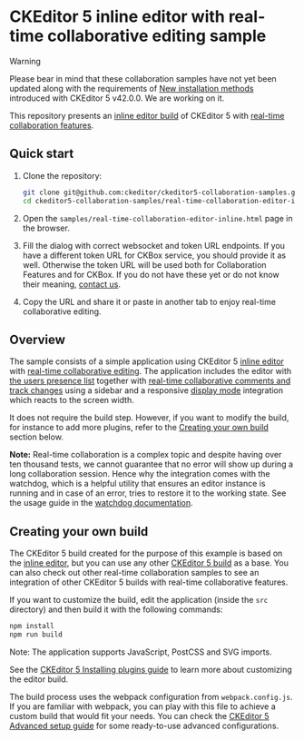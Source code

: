 # CKEditor 5 inline editor with real-time collaborative editing sample

> [!WARNING] 
> Please bear in mind that these collaboration samples have not yet been updated along with the requirements of [New installation methods](https://ckeditor.com/docs/ckeditor5/latest/updating/nim-migration/migration-to-new-installation-methods.html) introduced with CKEditor 5 v42.0.0. We are working on it.

This repository presents an [inline editor build](https://ckeditor.com/docs/ckeditor5/latest/builds/guides/overview.html#inline-editor) of CKEditor 5 with
[real-time collaboration features](https://ckeditor.com/docs/ckeditor5/latest/features/collaboration/real-time-collaboration/real-time-collaboration.html).

## Quick start

1. Clone the repository:

   ```bash
   git clone git@github.com:ckeditor/ckeditor5-collaboration-samples.git
   cd ckeditor5-collaboration-samples/real-time-collaboration-editor-inline
   ```

2. Open the `samples/real-time-collaboration-editor-inline.html` page in the browser.

3. Fill the dialog with correct websocket and token URL endpoints. If you have a different token URL for CKBox service, you should provide it as well. Otherwise the token URL will be used both for Collaboration Features and for CKBox. If you do not have these yet or do not know their meaning, [contact us](https://ckeditor.com/contact/). 

4. Copy the URL and share it or paste in another tab to enjoy real-time collaborative editing.

## Overview

The sample consists of a simple application using CKEditor 5 [inline editor](https://ckeditor.com/docs/ckeditor5/latest/builds/guides/overview.html#inline-editor) with [real-time collaborative editing](https://ckeditor.com/docs/ckeditor5/latest/features/collaboration/real-time-collaboration/real-time-collaboration.html). The application includes the editor with [the users presence list](https://ckeditor.com/docs/ckeditor5/latest/features/collaboration/real-time-collaboration/users-in-real-time-collaboration.html#users-presence-list) together with [real-time collaborative comments and track changes](https://ckeditor.com/docs/ckeditor5/latest/features/collaboration/real-time-collaboration/real-time-collaboration.html) using a sidebar and a responsive [display mode](https://ckeditor.com/docs/ckeditor5/latest/features/collaboration/comments/comments-display-mode.html) integration which reacts to the screen width.

It does not require the build step. However, if you want to modify the build, for instance to add more plugins, refer to the [Creating your own build](#creating-your-own-build) section below.

**Note:** Real-time collaboration is a complex topic and despite having over ten thousand tests, we cannot guarantee that no error will show up during a long collaboration session. Hence why the integration comes with the watchdog, which is a helpful utility that ensures an editor instance is running and in case of an error, tries to restore it to the working state. See the usage guide in the [watchdog documentation](https://ckeditor.com/docs/ckeditor5/latest/features/watchdog.html).

## Creating your own build

The CKEditor 5 build created for the purpose of this example is based on the [inline editor](https://ckeditor.com/docs/ckeditor5/latest/builds/guides/overview.html#inline-editor), but you can use any other [CKEditor 5 build](https://github.com/ckeditor/ckeditor5#editors) as a base. You can also check out other real-time collaboration samples to see an integration of other CKEditor 5 builds with real-time collaborative features.

If you want to customize the build, edit the application (inside the `src` directory) and then build it with the following commands:

```bash
npm install
npm run build
```

Note: The application supports JavaScript, PostCSS and SVG imports.

See the [CKEditor 5 Installing plugins guide](https://ckeditor.com/docs/ckeditor5/latest/builds/guides/integration/installing-plugins.html) to learn more about customizing the editor build.

The build process uses the webpack configuration from `webpack.config.js`. If you are familiar with webpack, you can play with this file to achieve a custom build that would fit your needs. You can check the [CKEditor 5 Advanced setup guide](https://ckeditor.com/docs/ckeditor5/latest/builds/guides/integration/advanced-setup.html#webpack-configuration) for some ready-to-use advanced configurations.
